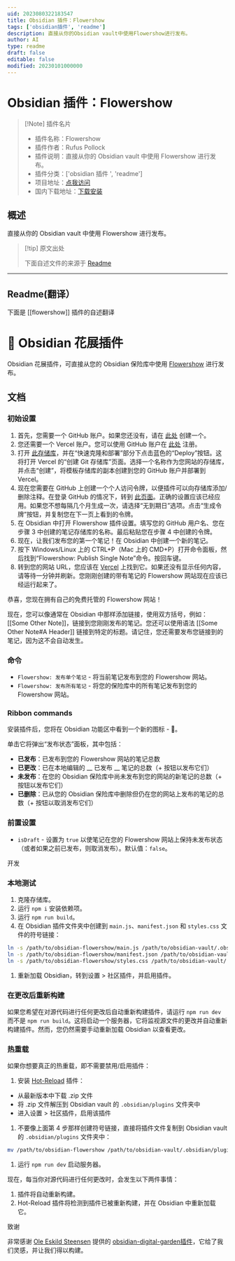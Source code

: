 ```yaml
---
uid: 2023080322183547
title: Obsidian 插件：Flowershow
tags: ['obsidian插件', 'readme']
description: 直接从你的Obsidian vault中使用Flowershow进行发布。
author: AI
type: readme
draft: false
editable: false
modified: 20230101000000
---
```


# Obsidian 插件：Flowershow

> [!Note] 插件名片
> - 插件名称：Flowershow
> - 插件作者：Rufus Pollock
> - 插件说明：直接从你的 Obsidian vault 中使用 Flowershow 进行发布。
> - 插件分类：['obsidian 插件 ', 'readme']
> - 项目地址：[点我访问](https://github.com/datopian/obsidian-flowershow)
> - 国内下载地址：[下载安装](https://pkmer.cn/products/plugin/pluginMarket/?flowershow)

## 概述

直接从你的 Obsidian vault 中使用 Flowershow 进行发布。

> [!tip] 原文出处
>
>下面自述文件的来源于 [Readme](https://ghproxy.net/https://raw.githubusercontent.com/datopian/obsidian-flowershow/main/README.md)

---

## Readme(翻译）

下面是 [[flowershow]] 插件的自述翻译

# 🌷 Obsidian 花展插件

Obsidian 花展插件，可直接从您的 Obsidian 保险库中使用 [Flowershow](https://github.com/datopian/flowershow) 进行发布。

## 文档

### 初始设置

1. 首先，您需要一个 GitHub 账户。如果您还没有，请在 [此处](https://github.com/signup) 创建一个。
2. 您还需要一个 Vercel 账户。您可以使用 GitHub 账户在 [此处](https://vercel.com/signup) 注册。
3. 打开 [此存储库](https://github.com/datopian/flowershow)，并在“快速克隆和部署”部分下点击蓝色的“Deploy”按钮。这将打开 Vercel 的“创建 Git 存储库”页面。选择一个名称作为您网站的存储库，并点击“创建”，将模板存储库的副本创建到您的 GitHub 账户并部署到 Vercel。
4. 现在您需要在 GitHub 上创建一个个人访问令牌，以便插件可以向存储库添加/删除注释。在登录 GitHub 的情况下，转到 [此页面](https://github.com/settings/tokens/new?scopes=repo)。正确的设置应该已经应用。如果您不想每隔几个月生成一次，请选择“无到期日”选项。点击“生成令牌”按钮，并复制您在下一页上看到的令牌。
5. 在 Obsidian 中打开 Flowershow 插件设置。填写您的 GitHub 用户名、您在步骤 3 中创建的笔记存储库的名称。最后粘贴您在步骤 4 中创建的令牌。
6. 现在，让我们发布您的第一个笔记！在 Obsidian 中创建一个新的笔记。
7. 按下 Windows/Linux 上的 CTRL+P（Mac 上的 CMD+P）打开命令面板，然后找到“Flowershow: Publish Single Note”命令。按回车键。
8. 转到您的网站 URL，您应该在 [Vercel](https://vercel.com/dashboard) 上找到它。如果还没有显示任何内容，请等待一分钟并刷新。您刚刚创建的带有笔记的 Flowershow 网站现在应该已经运行起来了。

恭喜，您现在拥有自己的免费托管的 Flowershow 网站！

现在，您可以像通常在 Obsidian 中那样添加链接，使用双方括号，例如：[[Some Other Note]]，链接到您刚刚发布的笔记。您还可以使用语法 [[Some Other Note#A Header]] 链接到特定的标题。请记住，您还需要发布您链接到的笔记，因为这不会自动发生。

### 命令

* `Flowershow: 发布单个笔记` - 将当前笔记发布到您的 Flowershow 网站。
* `Flowershow: 发布所有笔记` - 将您的保险库中的所有笔记发布到您的 Flowershow 网站。

### Ribbon commands

安装插件后，您将在 Obsidian 功能区中看到一个新的图标 - 🌱。

单击它将弹出“发布状态”面板，其中包括：

* **已发布**：已发布到您的 Flowershow 网站的笔记总数
* **已更改**：已在本地编辑的 __ 已发布 __ 笔记的总数（+ 按钮以发布它们）
* **未发布**：在您的 Obsidian 保险库中尚未发布到您的网站的新笔记的总数（+ 按钮以发布它们）
* **已删除**：已从您的 Obsidian 保险库中删除但仍在您的网站上发布的笔记的总数（+ 按钮以取消发布它们）

### 前置设置

* `isDraft` - 设置为 `true` 以使笔记在您的 Flowershow 网站上保持未发布状态（或者如果之前已发布，则取消发布）。默认值：`false`。

开发

### 本地测试

1. 克隆存储库。
2. 运行 `npm i` 安装依赖项。
3. 运行 `npm run build`。
4. 在 Obsidian 插件文件夹中创建到 `main.js`、`manifest.json` 和 `styles.css` 文件的符号链接：

``` sh
ln -s /path/to/obsidian-flowershow/main.js /path/to/obsidian-vault/.obsidian/plugins/flowershow/main.js
ln -s /path/to/obsidian-flowershow/manifest.json /path/to/obsidian-vault/.obsidian/plugins/flowershow/manifest.json
ln -s /path/to/obsidian-flowershow/styles.css /path/to/obsidian-vault/.obsidian/plugins/flowershow/styles.css
```

1. 重新加载 Obsidian，转到设置 > 社区插件，并启用插件。

### 在更改后重新构建

如果您希望在对源代码进行任何更改后自动重新构建插件，请运行 `npm run dev` 而不是 `npm run build`。这将启动一个服务器，它将监视源文件的更改并自动重新构建插件。然而，您仍然需要手动重新加载 Obsidian 以查看更改。

### 热重载

如果你想要真正的热重载，即不需要禁用/启用插件：

1. 安装 [Hot-Reload](https://github.com/pjeby/hot-reload) 插件：
  - 从最新版本中下载 .zip 文件
  - 将 .zip 文件解压到 Obsidian vault 的 `.obsidian/plugins` 文件夹中
  - 进入设置 > 社区插件，启用该插件
1. 不要像上面第 4 步那样创建符号链接，直接将插件文件复制到 Obsidian vault 的 `.obsidian/plugins` 文件夹中：

``` sh
mv /path/to/obsidian-flowershow /path/to/obsidian-vault/.obsidian/plugins/
```

1. 运行 `npm run dev` 启动服务器。

现在，每当你对源代码进行任何更改时，会发生以下两件事情：

1. 插件将自动重新构建。
2. Hot-Reload 插件将检测到插件已被重新构建，并在 Obsidian 中重新加载它。

致谢

非常感谢 [Ole Eskild Steensen](https://github.com/oleeskild) 提供的 [obsidian-digital-garden插件](https://github.com/oleeskild/obsidian-digital-garden/tree/main)，它给了我们灵感，并让我们得以构建。
